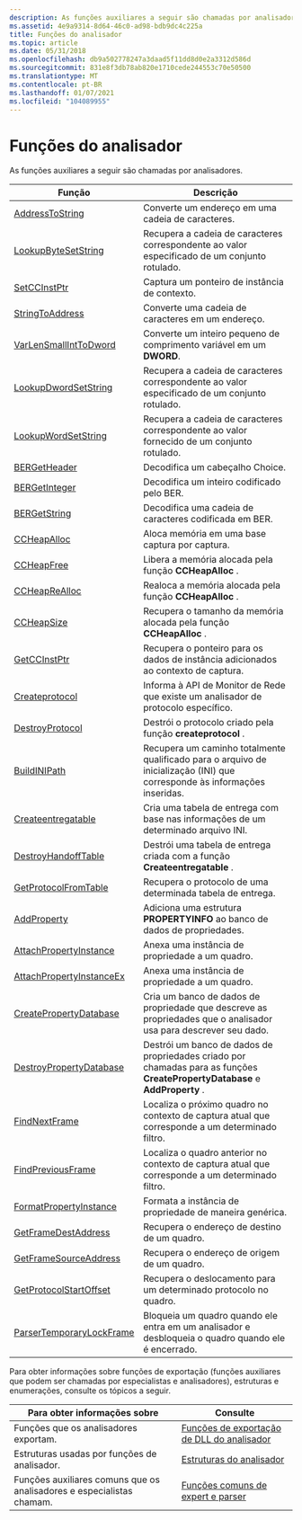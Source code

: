 ```yaml
---
description: As funções auxiliares a seguir são chamadas por analisadores.
ms.assetid: 4e9a9314-8d64-46c0-ad98-bdb9dc4c225a
title: Funções do analisador
ms.topic: article
ms.date: 05/31/2018
ms.openlocfilehash: db9a502778247a3daad5f11dd8d0e2a3312d586d
ms.sourcegitcommit: 831e8f3db78ab820e1710cede244553c70e50500
ms.translationtype: MT
ms.contentlocale: pt-BR
ms.lasthandoff: 01/07/2021
ms.locfileid: "104089955"
---
```

# <a name="parser-functions"></a>Funções do analisador

As funções auxiliares a seguir são chamadas por analisadores.



| Função                                                 | Descrição                                                                                                    |
|----------------------------------------------------------|----------------------------------------------------------------------------------------------------------------|
| [AddressToString](addresstostring.md)                   | Converte um endereço em uma cadeia de caracteres.                                                                               |
| [LookupByteSetString](lookupbytesetstring.md)           | Recupera a cadeia de caracteres correspondente ao valor especificado de um conjunto rotulado.                                    |
| [SetCCInstPtr](setccinstptr.md)                         | Captura um ponteiro de instância de contexto.                                                                           |
| [StringToAddress](stringtoaddress.md)                   | Converte uma cadeia de caracteres em um endereço.                                                                               |
| [VarLenSmallIntToDword](varlensmallinttodword.md)       | Converte um inteiro pequeno de comprimento variável em um **DWORD**.                                                      |
| [LookupDwordSetString](lookupdwordsetstring.md)         | Recupera a cadeia de caracteres correspondente ao valor especificado de um conjunto rotulado.                                    |
| [LookupWordSetString](lookupwordsetstring.md)           | Recupera a cadeia de caracteres correspondente ao valor fornecido de um conjunto rotulado.                                      |
| [BERGetHeader](bergetheader.md)                         | Decodifica um cabeçalho Choice.                                                                                       |
| [BERGetInteger](bergetinteger.md)                       | Decodifica um inteiro codificado pelo BER.                                                                                 |
| [BERGetString](bergetstring.md)                         | Decodifica uma cadeia de caracteres codificada em BER.                                                                                  |
| [CCHeapAlloc](ccheapalloc.md)                           | Aloca memória em uma base captura por captura.                                                                |
| [CCHeapFree](ccheapfree.md)                             | Libera a memória alocada pela função **CCHeapAlloc** .                                                 |
| [CCHeapReAlloc](ccheaprealloc.md)                       | Realoca a memória alocada pela função **CCHeapAlloc** .                                                  |
| [CCHeapSize](ccheapsize.md)                             | Recupera o tamanho da memória alocada pela função **CCHeapAlloc** .                                    |
| [GetCCInstPtr](getccinstptr.md)                         | Recupera o ponteiro para os dados de instância adicionados ao contexto de captura.                                       |
| [Createprotocol](createprotocol.md)                     | Informa à API de Monitor de Rede que existe um analisador de protocolo específico.                                        |
| [DestroyProtocol](destroyprotocol.md)                   | Destrói o protocolo criado pela função **createprotocol** .                                              |
| [BuildINIPath](buildinipath.md)                         | Recupera um caminho totalmente qualificado para o arquivo de inicialização (INI) que corresponde às informações inseridas.   |
| [Createentregatable](createhandofftable.md)             | Cria uma tabela de entrega com base nas informações de um determinado arquivo INI.                                             |
| [DestroyHandoffTable](destroyhandofftable.md)           | Destrói uma tabela de entrega criada com a função **Createentregatable** .                                     |
| [GetProtocolFromTable](getprotocolfromtable.md)         | Recupera o protocolo de uma determinada tabela de entrega.                                                               |
| [AddProperty](/previous-versions/bb251873(v=msdn.10))                           | Adiciona uma estrutura **PROPERTYINFO** ao banco de dados de propriedades.                                                    |
| [AttachPropertyInstance](attachpropertyinstance.md)     | Anexa uma instância de propriedade a um quadro.                                                                       |
| [AttachPropertyInstanceEx](attachpropertyinstanceex.md) | Anexa uma instância de propriedade a um quadro.                                                                       |
| [CreatePropertyDatabase](createpropertydatabase.md)     | Cria um banco de dados de propriedade que descreve as propriedades que o analisador usa para descrever seu dado.               |
| [DestroyPropertyDatabase](destroypropertydatabase.md)   | Destrói um banco de dados de propriedades criado por chamadas para as funções **CreatePropertyDatabase** e **AddProperty** . |
| [FindNextFrame](findnextframe.md)                       | Localiza o próximo quadro no contexto de captura atual que corresponde a um determinado filtro.                               |
| [FindPreviousFrame](findpreviousframe.md)               | Localiza o quadro anterior no contexto de captura atual que corresponde a um determinado filtro.                           |
| [FormatPropertyInstance](formatpropertyinstance.md)     | Formata a instância de propriedade de maneira genérica.                                                             |
| [GetFrameDestAddress](getframedestaddress.md)           | Recupera o endereço de destino de um quadro.                                                                  |
| [GetFrameSourceAddress](getframesourceaddress.md)       | Recupera o endereço de origem de um quadro.                                                                       |
| [GetProtocolStartOffset](getprotocolstartoffset.md)     | Recupera o deslocamento para um determinado protocolo no quadro.                                                         |
| [ParserTemporaryLockFrame](parsertemporarylockframe.md) | Bloqueia um quadro quando ele entra em um analisador e desbloqueia o quadro quando ele é encerrado.                                     |



 

Para obter informações sobre funções de exportação (funções auxiliares que podem ser chamadas por especialistas e analisadores), estruturas e enumerações, consulte os tópicos a seguir.



| Para obter informações sobre                                  | Consulte                                                                          |
|--------------------------------------------------------|------------------------------------------------------------------------------|
| Funções que os analisadores exportam.                         | [Funções de exportação de DLL do analisador](parser-dll-export-functions.md)               |
| Estruturas usadas por funções de analisador.                  | [Estruturas do analisador](parser-structures.md)                                   |
| Funções auxiliares comuns que os analisadores e especialistas chamam. | [Funções comuns de expert e parser](expert-and-parser-common-functions.md) |



 

 

 
